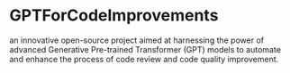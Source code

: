 # GPTForCodeImprovements
an innovative open-source project aimed at harnessing the power of advanced Generative Pre-trained Transformer (GPT) models to automate and enhance the process of code review and code quality improvement. 
